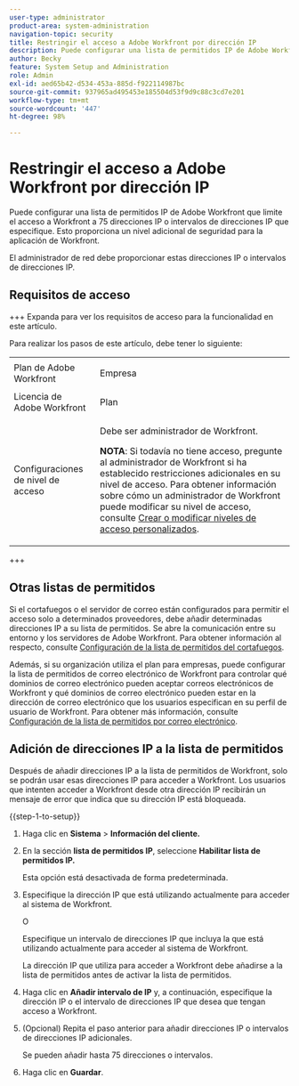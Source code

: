 ```yaml
---
user-type: administrator
product-area: system-administration
navigation-topic: security
title: Restringir el acceso a Adobe Workfront por dirección IP
description: Puede configurar una lista de permitidos IP de Adobe Workfront que limite el acceso a Workfront a 75 direcciones IP o intervalos de direcciones IP que especifique. Esto proporciona un nivel adicional de seguridad para la aplicación de Workfront.
author: Becky
feature: System Setup and Administration
role: Admin
exl-id: aed65b42-d534-453a-885d-f922114987bc
source-git-commit: 937965ad495453e185504d53f9d9c88c3cd7e201
workflow-type: tm+mt
source-wordcount: '447'
ht-degree: 98%

---
```


# Restringir el acceso a Adobe Workfront por dirección IP

Puede configurar una lista de permitidos IP de Adobe Workfront que limite el acceso a Workfront a 75 direcciones IP o intervalos de direcciones IP que especifique. Esto proporciona un nivel adicional de seguridad para la aplicación de Workfront.

El administrador de red debe proporcionar estas direcciones IP o intervalos de direcciones IP.

## Requisitos de acceso

+++ Expanda para ver los requisitos de acceso para la funcionalidad en este artículo.

Para realizar los pasos de este artículo, debe tener lo siguiente:

<table style="table-layout:auto"> 
 <col> 
 <col> 
 <tbody> 
  <tr> 
   <td role="rowheader">Plan de Adobe Workfront</td> 
   <td> <p>Empresa</p> </td> 
  </tr> 
  <tr> 
   <td role="rowheader">Licencia de Adobe Workfront</td> 
   <td>Plan</td> 
  </tr> 
  <tr> 
   <td role="rowheader">Configuraciones de nivel de acceso</td> 
   <td> <p>Debe ser administrador de Workfront.</p> <p><b>NOTA</b>: Si todavía no tiene acceso, pregunte al administrador de Workfront si ha establecido restricciones adicionales en su nivel de acceso. Para obtener información sobre cómo un administrador de Workfront puede modificar su nivel de acceso, consulte <a href="../../../administration-and-setup/add-users/configure-and-grant-access/create-modify-access-levels.md" class="MCXref xref">Crear o modificar niveles de acceso personalizados</a>.</p> </td> 
  </tr> 
 </tbody> 
</table>

+++

## Otras listas de permitidos

Si el cortafuegos o el servidor de correo están configurados para permitir el acceso solo a determinados proveedores, debe añadir determinadas direcciones IP a su lista de permitidos. Se abre la comunicación entre su entorno y los servidores de Adobe Workfront. Para obtener información al respecto, consulte [Configuración de la lista de permitidos del cortafuegos](../../../administration-and-setup/get-started-wf-administration/configure-your-firewall.md).

Además, si su organización utiliza el plan para empresas, puede configurar la lista de permitidos de correo electrónico de Workfront para controlar qué dominios de correo electrónico pueden aceptar correos electrónicos de Workfront y qué dominios de correo electrónico pueden estar en la dirección de correo electrónico que los usuarios especifican en su perfil de usuario de Workfront. Para obtener más información, consulte [Configuración de la lista de permitidos por correo electrónico](../../../administration-and-setup/get-started-wf-administration/configure-your-email-allowlist.md).

## Adición de direcciones IP a la lista de permitidos

Después de añadir direcciones IP a la lista de permitidos de Workfront, solo se podrán usar esas direcciones IP para acceder a Workfront. Los usuarios que intenten acceder a Workfront desde otra dirección IP recibirán un mensaje de error que indica que su dirección IP está bloqueada.

{{step-1-to-setup}}

1. Haga clic en **Sistema** > **Información del cliente.**

1. En la sección **lista de permitidos IP**, seleccione **Habilitar lista de permitidos IP.**

   Esta opción está desactivada de forma predeterminada.

1. Especifique la dirección IP que está utilizando actualmente para acceder al sistema de Workfront.

   O

   Especifique un intervalo de direcciones IP que incluya la que está utilizando actualmente para acceder al sistema de Workfront.

   La dirección IP que utiliza para acceder a Workfront debe añadirse a la lista de permitidos antes de activar la lista de permitidos.

1. Haga clic en **Añadir intervalo de IP** y, a continuación, especifique la dirección IP o el intervalo de direcciones IP que desea que tengan acceso a Workfront.
1. (Opcional) Repita el paso anterior para añadir direcciones IP o intervalos de direcciones IP adicionales.

   Se pueden añadir hasta 75 direcciones o intervalos.

1. Haga clic en **Guardar**.
